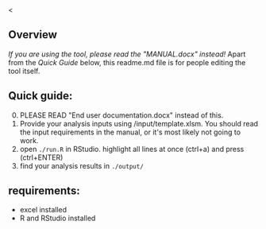 
<
## Overview
*If you are using the tool, please read the "MANUAL.docx" instead!*
Apart from the *Quick Guide* below, this readme.md file is for people editing the tool itself.

## Quick guide:
0. PLEASE READ "End user documentation.docx" instead of this.
1. Provide your analysis inputs using /input/template.xlsm. You should read the input requirements in the manual, or it's most likely not going to work.
4. open `./run.R` in RStudio. highlight all lines at once (ctrl+a) and press (ctrl+ENTER)
5. find your analysis results in `./output/`


## requirements:
- excel installed
- R and RStudio installed
